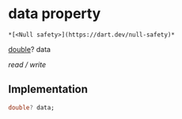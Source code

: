 


# data property




    *[<Null safety>](https://dart.dev/null-safety)*


[double](https://api.flutter.dev/flutter/dart-core/double-class.html)? data
  
_read / write_






## Implementation

```dart
double? data;


```







